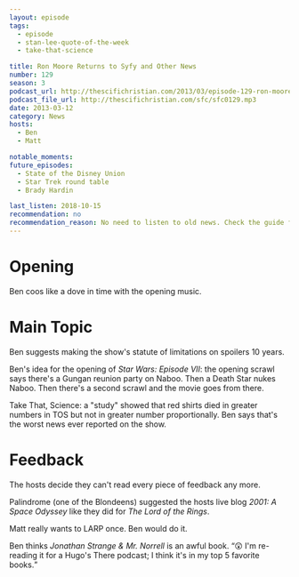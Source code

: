 ```yaml
---
layout: episode
tags:
  - episode
  - stan-lee-quote-of-the-week
  - take-that-science

title: Ron Moore Returns to Syfy and Other News
number: 129
season: 3
podcast_url: http://thescifichristian.com/2013/03/episode-129-ron-moore-returns-to-syfy-and-other-news/
podcast_file_url: http://thescifichristian.com/sfc/sfc0129.mp3
date: 2013-03-12
category: News
hosts:
  - Ben
  - Matt

notable_moments:
future_episodes:
  - State of the Disney Union
  - Star Trek round table
  - Brady Hardin

last_listen: 2018-10-15
recommendation: no
recommendation_reason: No need to listen to old news. Check the guide for what's interesting in hindsight.
---
```

# Opening
Ben coos like a dove in time with the opening music. 



# Main Topic
Ben suggests making the show's statute of limitations on spoilers 10 years.

Ben's idea for the opening of <i class="work-title">Star Wars: Episode VII</i>: the opening scrawl says there's a Gungan reunion party on Naboo. Then a Death Star nukes Naboo. Then there's a second scrawl and the movie goes from there.

Take That, Science: a "study" showed that red shirts died in greater numbers in TOS but not in greater number proportionally. Ben says that's the worst news ever reported on the show.



# Feedback
The hosts decide they can't read every piece of feedback any more.

Palindrome (one of the Blondeens) suggested the hosts live blog <i class="work-title">2001: A Space Odyssey</i> like they did for <i class="work-title">The Lord of the Rings</i>.

Matt really wants to LARP once. Ben would do it.

Ben thinks <i class="work-title">Jonathan Strange & Mr. Norrell</i> is an awful book. <q class="archivist inline">😲 I'm re-reading it for a Hugo's There podcast; I think it's in my top 5 favorite books.</q>